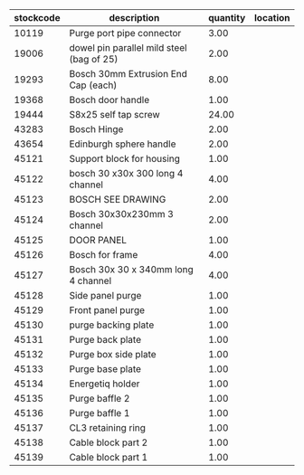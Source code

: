 |stockcode|description|quantity|location|
|---------|-----------|--------|--------|
|10119|Purge port pipe connector|3.00||
|19006|dowel pin parallel mild steel (bag of 25)|2.00||
|19293|Bosch 30mm Extrusion End Cap (each)|8.00||
|19368|Bosch door handle|1.00||
|19444|S8x25 self tap screw|24.00||
|43283|Bosch Hinge|2.00||
|43654|Edinburgh sphere handle|2.00||
|45121|Support block for housing|1.00||
|45122|bosch 30 x30x 300 long 4 channel|4.00||
|45123|BOSCH SEE DRAWING|2.00||
|45124|Bosch 30x30x230mm 3 channel|2.00||
|45125| DOOR PANEL|1.00||
|45126|Bosch for frame|4.00||
|45127|Bosch 30x 30 x 340mm long 4 channel|4.00||
|45128|Side panel purge|1.00||
|45129|Front panel purge|1.00||
|45130|purge backing plate|1.00||
|45131|Purge back plate|1.00||
|45132|Purge box side plate|1.00||
|45133|Purge base plate|1.00||
|45134|Energetiq holder|1.00||
|45135|Purge baffle 2|1.00||
|45136|Purge baffle 1|1.00||
|45137|CL3 retaining ring|1.00||
|45138|Cable block part 2|1.00||
|45139|Cable block part 1|1.00||
